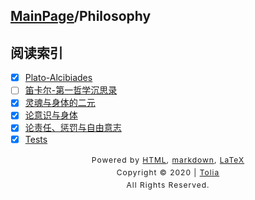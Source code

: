 ## [MainPage](../index.md)/Philosophy

## 阅读索引

- [x] [Plato-Alcibiades](Plato-Alcibiades.md)
- [ ] [笛卡尔-第一哲学沉思录](../404.md)
- [x] [灵魂与身体的二元](辩论-灵魂与身体的二元.md)
- [x] [论意识与身体](论意识与身体.md)
- [x] [论责任、惩罚与自由意志](论责任、惩罚与自由意志.md)
- [x] [Tests](Tests.md)

<style type="text/css">
    #footer {
        position: relative;
        margin: 0 auto;
        line-height: 20px;
        text-align: center;
        font-size: 12px;
        letter-spacing: 1px;
    }
 
    .content {
        height: 1800px;
        width: 100%;
        text-align: center;
    }
</style>

<div id="footer">
    Powered by
    <a href="https://html5up.net">HTML</a>, 
    <a href="https://markdown.com.cn/">markdown</a>, 
    <a href="https://www.latex-project.org/">LaTeX</a>
    <br>
    Copyright © 2020 | 
    <a href="https://tolia-gh.github.io">Tolia</a>
    <br>
    All Rights Reserved.
    <br>
</div>